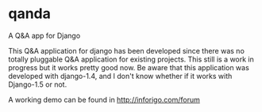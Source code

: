 qanda
=====

A Q&amp;A app for Django

This Q&A application for django has been developed since there was no totally pluggable Q&A application for existing projects.
This still is a work in progress but it works pretty good now. Be aware that this application was developed with django-1.4, and I don't know whether if it works with Django-1.5 or not.

A working demo can be found in http://inforigo.com/forum
